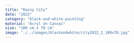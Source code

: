 ```yaml
---
title: "Rainy City"
date: "2022"
category: "black-and-white-painting"
material: "Acryl on Canvas"
size: "100 cm x 70 cm"
image: "./../images/blackandwhite/city2022_2_100x70.jpg"
---
```

